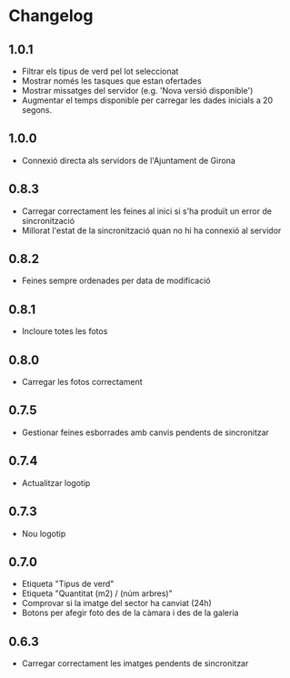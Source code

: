 Changelog
=========

1.0.1
-----
- Filtrar els tipus de verd pel lot seleccionat
- Mostrar només les tasques que estan ofertades
- Mostrar missatges del servidor (e.g. 'Nova versió disponible')
- Augmentar el temps disponible per carregar les dades inicials a 20 segons.

1.0.0
-----
- Connexió directa als servidors de l'Ajuntament de Girona

0.8.3
-----
- Carregar correctament les feines al inici si s'ha produït un error de
  sincronització
- Millorat l'estat de la sincronització quan no hi ha connexió al servidor

0.8.2
-----
- Feines sempre ordenades per data de modificació

0.8.1
-----
- Incloure totes les fotos

0.8.0
-----
- Carregar les fotos correctament

0.7.5
-----
- Gestionar feines esborrades amb canvis pendents de sincronitzar

0.7.4
-----
- Actualitzar logotip

0.7.3
-----
- Nou logotip

0.7.0
-----
- Etiqueta "Tipus de verd"
- Etiqueta "Quantitat (m2) / (núm arbres)"
- Comprovar si la imatge del sector ha canviat (24h)
- Botons per afegir foto des de la càmara i des de la galeria

0.6.3
-----
- Carregar correctament les imatges pendents de sincronitzar
